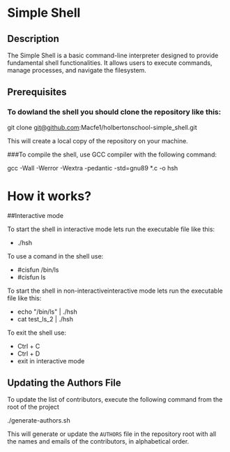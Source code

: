 # Simple Shell

## Description

The Simple Shell is a basic command-line interpreter designed to provide fundamental shell functionalities. It allows users to execute commands, manage processes, and navigate the filesystem.

## Prerequisites

### To dowland the shell you should clone the repository like this:

git clone git@github.com:Macfe1/holbertonschool-simple_shell.git

This will create a local copy of the repository on your machine.


###To compile the shell, use GCC compiler with the following command:

gcc -Wall -Werror -Wextra -pedantic -std=gnu89 *.c -o hsh

# How it works?

##Interactive mode

To start the shell in interactive mode lets run the executable file like this:

* ./hsh

To use a comand in the shell use:

* #cisfun /bin/ls
* #cisfun ls

To start the shell in non-interactiveinteractive mode lets run the executable file like this:

* echo "/bin/ls" | ./hsh
* cat test_ls_2 | ./hsh

To exit the shell use:

* Ctrl + C
* Ctrl + D
* exit in interactive mode



## Updating the Authors File

To update the list of contributors, execute the following command from the root of the project

./generate-authors.sh

This will generate or update the `AUTHORS` file in the repository root with all the names and emails of the contributors, in alphabetical order.

